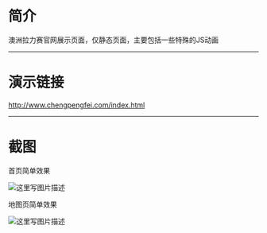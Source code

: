 # 简介
澳洲拉力赛官网展示页面，仅静态页面，主要包括一些特殊的JS动画


----------


# 演示链接
http://www.chengpengfei.com/index.html


----------


# 截图
首页简单效果

![这里写图片描述](http://img.blog.csdn.net/20170517105244530?watermark/2/text/aHR0cDovL2Jsb2cuY3Nkbi5uZXQvdTAxMzcwNzI0OQ==/font/5a6L5L2T/fontsize/400/fill/I0JBQkFCMA==/dissolve/70/gravity/SouthEast)

地图页简单效果

![这里写图片描述](http://img.blog.csdn.net/20170517105255890?watermark/2/text/aHR0cDovL2Jsb2cuY3Nkbi5uZXQvdTAxMzcwNzI0OQ==/font/5a6L5L2T/fontsize/400/fill/I0JBQkFCMA==/dissolve/70/gravity/SouthEast)
